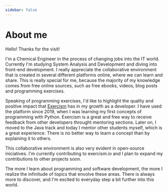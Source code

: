 ```yaml
---
sidebar: false
---
```


# About me

Hello! Thanks for the visit!

I'm a Chemical Engineer in the process of changing jobs into the IT world.
Currently I'm studying System Analysis and Development and diving into front-end development.
I really appreciate the collaborative environment that is created in several different platforms online, where we can learn and share.
This is really special for me, because the majority of my knowledge comes from free online sources, such as free ebooks, videos, blog posts and programming exercises.

Speaking of programming exercises, I'd like to highlight the quality and positive impact that [Exercism](https://www.exercism.io) has in my growth as a developer.
I have used the platform since 2019, when I was learning my first concepts of programming with Python.
Exercism is a great and free way to receive feedback from other developers throught mentoring sections.
Later on, I moved to the Java track and today I mentor other students myself, which is a great experience.
There is no better way to learn a concept than by explaining it to others.

This collaborative environment is also very evident in open-source iniciatives.
I'm currently contributing to exercism.io and I plan to expand my contributions to other projects soon.

The more I learn about programming and software development, the more I realize the infinitude of topics that envolve these areas.
There is always more to discover, and I'm excited to everyday step a bit further into this world. 
